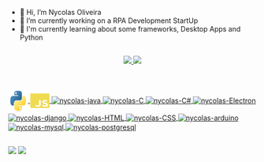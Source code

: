 - 👋 Hi, I’m Nycolas Oliveira
- 🔭 I’m currently working on a RPA Development StartUp 
- 🌱 I'm currently learning about some frameworks, Desktop Apps and Python
##

<div align="center">
  <a href="https://github.com/nycolas-oliveira">
  <img height="180em" src="https://github-readme-stats.vercel.app/api?username=nycolas-oliveira&show_icons=true&theme=great-gatsby&include_all_commits=true&count_private=true"/>
  <img height="180em" src="https://github-readme-stats.vercel.app/api/top-langs/?username=nycolas-oliveira&layout=compact&langs_count=7&theme=great-gatsby"/>
</div>

##

<div style="display: inline_block"><br>

<img align="center" alt="nycolas-Python" height="50" width="40" src="https://raw.githubusercontent.com/devicons/devicon/master/icons/python/python-original.svg">
<img align="center" alt="nycolas-js" height="30" width="40" src="https://raw.githubusercontent.com/devicons/devicon/master/icons/javascript/javascript-plain.svg">
<img align="center" alt="nycolas-java" height=40" width="30" src="https://cdn.jsdelivr.net/gh/devicons/devicon/icons/java/java-original.svg" />
<img align="center" alt="nycolas-C" height="30" width="30" src="https://cdn.jsdelivr.net/gh/devicons/devicon/icons/c/c-original.svg" />
<img align="center" alt="nycolas-C#" height="30" width="30" src="https://cdn.jsdelivr.net/gh/devicons/devicon/icons/csharp/csharp-original.svg" />
<img align="center" alt="nycolas-Electron" height="50" width="40" src="https://cdn.jsdelivr.net/gh/devicons/devicon/icons/electron/electron-original.svg" />
<img align="center" alt="nycolas-django" height="60" width="40" src="https://cdn.jsdelivr.net/gh/devicons/devicon/icons/django/django-original.svg" />
<img align="center" alt="nycolas-HTML" height="30" width="30" src="https://cdn.jsdelivr.net/gh/devicons/devicon/icons/html5/html5-original.svg" />
<img align="center" alt="nycolas-CSS" height="30" width="30" src="https://cdn.jsdelivr.net/gh/devicons/devicon/icons/css3/css3-original.svg" />
<img align="center" alt="nycolas-arduino" height="40" width="45" src="https://cdn.jsdelivr.net/gh/devicons/devicon/icons/arduino/arduino-original-wordmark.svg" />
<img align="center" alt="nycolas-mysql" height="40" width="40" src="https://cdn.jsdelivr.net/gh/devicons/devicon/icons/mysql/mysql-original-wordmark.svg" />
<img align="center" alt="nycolas-postgresql" height="50" width="40" src="https://cdn.jsdelivr.net/gh/devicons/devicon/icons/postgresql/postgresql-original-wordmark.svg" />

</div>

##

<div>
  <a href = "mailto:nycolas.nfo@gmail.com"><img src ="https://img.shields.io/badge/Gmail-D14836?style=for-the-badge&logo=gmail&logoColor=white" target="_blank"></a>
  <a href = "https://www.linkedin.com/in/nycolas-oliveira/" target="_blank"> <img src = "https://img.shields.io/badge/LinkedIn-0077B5?style=for-the-badge&logo=linkedin&logoColor=white" target="_blank"></a>
</div>
